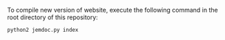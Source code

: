 To compile new version of website, execute the following command in the root directory of this repository:
```
python2 jemdoc.py index
```
<!-- conda create --name py2 python=2.7; conda activate py2 -->
